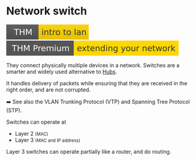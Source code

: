 # Network switch

[![introtolan](../../../../cybersecurity/_badges/thm/introtolan.svg)](https://tryhackme.com/room/introtolan)
[![extendingyournetwork](../../../../cybersecurity/_badges/thmp/extendingyournetwork.svg)](https://tryhackme.com/room/extendingyournetwork)

<div class="row row-cols-lg-2"><div>

They connect physically multiple devices in a network. Switches are a smarter and widely used alternative to [Hubs](hub.md).

It handles delivery of packets while ensuring that they are received in the right order, and are not corrupted.

➡️ See also the VLAN Trunking Protocol (VTP) and Spanning Tree Protocol (STP).
</div><div>

Switches can operate at

* Layer 2 <small>(MAC)</small>
* Layer 3 <small>(MAC and IP address)</small>

Layer 3 switches can operate partially like a router, and do routing.
</div></div>